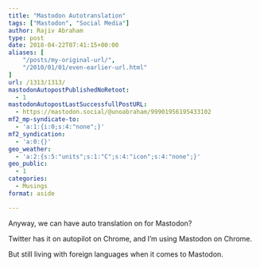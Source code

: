 ```yaml
---
title: "Mastodon Autotranslation"
tags: ["Mastodon", "Social Media"]
author: Rajiv Abraham
type: post
date: 2018-04-22T07:41:15+00:00
aliases: [
    "/posts/my-original-url/",
    "/2010/01/01/even-earlier-url.html"
]
url: /1313/1313/
mastodonAutopostPublishedNoRetoot:
  - 1
mastodonAutopostLastSuccessfullPostURL:
  - https://mastodon.social/@unoabraham/99901956195433102
mf2_mp-syndicate-to:
  - 'a:1:{i:0;s:4:"none";}'
mf2_syndication:
  - 'a:0:{}'
geo_weather:
  - 'a:2:{s:5:"units";s:1:"C";s:4:"icon";s:4:"none";}'
geo_public:
  - 1
categories:
  - Musings
format: aside

---
```

<p style="text-align: justify;">
  Anyway, we can have auto translation on for Mastodon?
</p>

<p style="text-align: justify;">
  Twitter has it on autopilot on Chrome, and I&#8217;m using Mastodon on Chrome.
</p>

<p style="text-align: justify;">
  But still living with foreign languages when it comes to Mastodon.
</p>